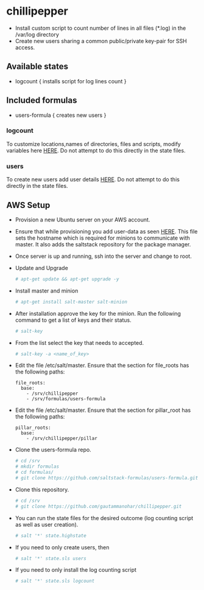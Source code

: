 # chillipepper

* Install custom script to count number of lines in all files (*.log) in the /var/log directory     
* Create new users sharing a common public/private key-pair for SSH access.    

## Available states ##
* logcount { installs script for log lines count }    

## Included formulas ##
* users-formula { creates new users }

### logcount ###
To customize locations,names of directories, files and scripts, modify variables here [HERE](https://github.com/gautammanohar/chillipepper/blob/master/pillar/logcount/init.sls). Do not attempt to do this directly in the state files.

### users ###
To create new users add user details [HERE](https://github.com/gautammanohar/chillipepper/blob/master/pillar/users/init.sls). Do not attempt to do this directly in the state files.


## AWS Setup ##

* Provision a new Ubuntu server on your AWS account.     
* Ensure that while provisioning you add user-data as seen [HERE](https://github.com/gautammanohar/chillipepper/blob/master/cloud-init.txt). This file sets the hostname which is required for minions to communicate with master. It also adds the saltstack repository for the package manager.   
* Once server is up and running, ssh into the server and change to root.     
* Update and Upgrade         
    ```sh
    # apt-get update && apt-get upgrade -y
    ```    

* Install master and minion        
    ```sh
    # apt-get install salt-master salt-minion      
    ```

* After installation approve the key for the minion. Run the following command to get a list of keys and their status.
    ```sh
    # salt-key    
    ```

* From the list select the key that needs to accepted.   
    ```sh
    # salt-key -a <name_of_key>    
    ```

* Edit the file /etc/salt/master. Ensure that the section for file_roots has the following paths:     
    ```
    file_roots:     
      base:      
        - /srv/chillipepper      
        - /srv/formulas/users-formula    
    ```

* Edit the file /etc/salt/master. Ensure that the section for pillar_root has the following paths:     
    ```
    pillar_roots:        
      base:       
        - /srv/chillipepper/pillar   
    ```

* Clone the users-formula repo.
    ```sh
    # cd /srv          
    # mkdir formulas         
    # cd formulas/          
    # git clone https://github.com/saltstack-formulas/users-formula.git       
    ```

* Clone this repository.
    ```sh
    # cd /srv                  
    # git clone https://github.com/gautammanohar/chillipepper.git          
    ```

* You can run the state files for the desired outcome (log counting script as well as user creation).
    ```sh
    # salt '*' state.highstate     
    ```    

* If you need to only create users, then
    ```sh
    # salt '*' state.sls users
    ```    

* If you need to only install the log counting script
    ```sh
    # salt '*' state.sls logcount
    ```  

